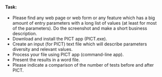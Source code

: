 #### Task:

* Please find any web page or web form or any feature which has a big amount of entry parameters with a long list of values (at least for most of the parameters). Do the screenshot and make a short business description.
* Download and install the PICT app (PICT.exe).
* Create an input (for PICT) text file which will describe parameters diversity and relevant values.
* Process your file using PICT app (command-line app).
* Present the results in a word file.
* Please indicate a comparison of the number of tests before and after PICT.
